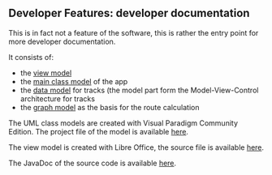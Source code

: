 ## Developer Features: developer documentation

This is in fact not a feature of the software, this is rather the entry point for more developer documentation.

It consists of:
- the [view model](./ViewModel.md)
- the [main class model](./MainClassModel.md) of the app
- the [data model](./Model.md) for tracks (the model part form the Model-View-Control architecture for tracks
- the [graph model](./graph.md) as the basis for the route calculation

The UML class models are created with Visual Paradigm Community Edition. 
The project file of the model is available [here](../../../more/mgmap.vpp).

The view model is created with Libre Office, the source file is available [here](../../../more/ViewModel.odg).  

The JavaDoc of the source code is available [here](https://mg4gh.github.io/MGMapViewer/javadoc/index.html).